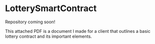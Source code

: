# LotterySmartContract

Repository coming soon! 

This attached PDF is a document I made for a client that outlines a basic lottery contract and its important elements. 
